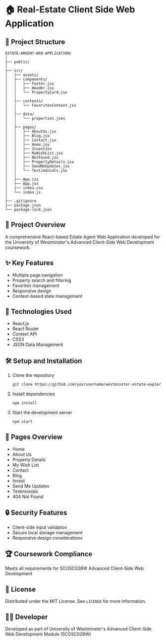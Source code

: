 # 🏠 Real-Estate Client Side Web Application

## 📂 Project Structure

```
ESTATE-ARGENT-WEB-APPLICATION/
│
├── public/
│
├── src/
│   ├── assets/
│   ├── components/
│   │   ├── Footer.jsx
│   │   ├── Header.jsx
│   │   └── PropertyCard.jsx
│   │
│   ├── contexts/
│   │   └── FavoritesContext.jsx
│   │
│   ├── data/
│   │   └── properties.json
│   │
│   ├── pages/
│   │   ├── AboutUs.jsx
│   │   ├── Blog.jsx
│   │   ├── Contact.jsx
│   │   ├── Home.jsx
│   │   ├── InvestJsx
│   │   ├── MyWishList.jsx
│   │   ├── NotFound.jsx
│   │   ├── PropertyDetails.jsx
│   │   ├── SendMeUpdates.jsx
│   │   └── Testimonials.jsx
│   │
│   ├── App.css
│   ├── App.jsx
│   ├── index.css
│   └── index.js
│
├── .gitignore
├── package.json
└── package-lock.json
```

## 🌟 Project Overview

A comprehensive React-based Estate Agent Web Application developed for the University of Westminster's Advanced Client-Side Web Development coursework.

## ✨ Key Features

- Multiple page navigation
- Property search and filtering
- Favorites management
- Responsive design
- Context-based state management

## 🚀 Technologies Used

- React.js
- React Router
- Context API
- CSS3
- JSON Data Management

## 🛠️ Setup and Installation

1. Clone the repository
   ```bash
   git clone https://github.com/yourusername/westminster-estate-explorer.git
   ```

2. Install dependencies
   ```bash
   npm install
   ```

3. Start the development server
   ```bash
   npm start
   ```

## 📄 Pages Overview

- Home
- About Us
- Property Details
- My Wish List
- Contact
- Blog
- Invest
- Send Me Updates
- Testimonials
- 404 Not Found

## 🔒 Security Features

- Client-side input validation
- Secure local storage management
- Responsive design considerations

## 🏆 Coursework Compliance

Meets all requirements for 5COSC026W Advanced Client-Side Web Development

## 📃 License

Distributed under the MIT License. See `LICENSE` for more information.

## 👨‍💻 Developer

Developed as part of University of Westminster's Advanced Client-Side Web Development Module (5COSC026W)
